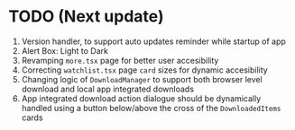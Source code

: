 # TODO (Next update)

1. Version handler, to support auto updates reminder while startup of app
2. Alert Box: Light to Dark
3. Revamping `more.tsx` page for better user accesibility
4. Correcting `watchlist.tsx` page `card` sizes for dynamic accesibility
5. Changing logic of `DownloadManager` to support both browser level download and local app integrated downloads
6. App integrated download action dialogue should be dynamically handled using a button below/above the cross of the `DownloadedItems` cards